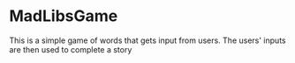 # MadLibsGame
This is a simple game of words that gets input from users. 
The users' inputs are then used to complete a story
